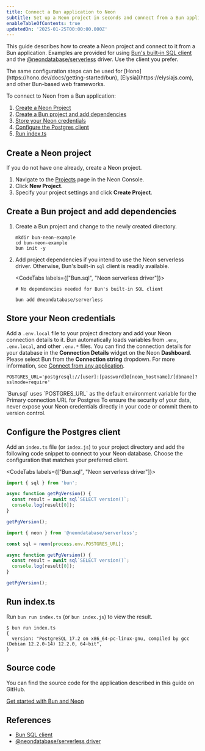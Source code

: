 ```yaml
---
title: Connect a Bun application to Neon
subtitle: Set up a Neon project in seconds and connect from a Bun application
enableTableOfContents: true
updatedOn: '2025-01-25T00:00:00.000Z'
---
```


This guide describes how to create a Neon project and connect to it from a Bun application. Examples are provided for using [Bun's built-in SQL client](https://bun.sh/docs/api/sql) and the [@neondatabase/serverless](/docs/serverless/serverless-driver) driver. Use the client you prefer.

<Admonition type="note">
The same configuration steps can be used for [Hono](https://hono.dev/docs/getting-started/bun), [Elysia](https://elysiajs.com), and other Bun-based web frameworks.
</Admonition>

To connect to Neon from a Bun application:

1. [Create a Neon Project](#create-a-neon-project)
2. [Create a Bun project and add dependencies](#create-a-bun-project-and-add-dependencies)
3. [Store your Neon credentials](#store-your-neon-credentials)
4. [Configure the Postgres client](#configure-the-postgres-client)
5. [Run index.ts](#run-indexts)

## Create a Neon project

If you do not have one already, create a Neon project.

1. Navigate to the [Projects](https://console.neon.tech/app/projects) page in the Neon Console.
2. Click **New Project**.
3. Specify your project settings and click **Create Project**.

## Create a Bun project and add dependencies

1. Create a Bun project and change to the newly created directory.

   ```shell
   mkdir bun-neon-example
   cd bun-neon-example
   bun init -y
   ```

2. Add project dependencies if you intend to use the Neon serverless driver. Otherwise, Bun's built-in `sql` client is readily available.

   <CodeTabs labels={["Bun.sql", "Neon serverless driver"]}>

   ```shell
   # No dependencies needed for Bun's built-in SQL client
   ```

   ```shell
   bun add @neondatabase/serverless
   ```

   </CodeTabs>

## Store your Neon credentials

Add a `.env.local` file to your project directory and add your Neon connection details to it. Bun automatically loads variables from `.env`, `.env.local`, and other `.env.*` files. You can find the connection details for your database in the **Connection Details** widget on the Neon **Dashboard**. Please select Bun from the **Connection string** dropdown. For more information, see [Connect from any application](/docs/connect/connect-from-any-app).

```shell shouldWrap
POSTGRES_URL='postgresql://[user]:[password]@[neon_hostname]/[dbname]?sslmode=require'
```

<Admonition type="note">
`Bun.sql` uses `POSTGRES_URL` as the default environment variable for the Primary connection URL for Postgres
</Admonition>

<Admonition type="important">
To ensure the security of your data, never expose your Neon credentials directly in your code or commit them to version control.
</Admonition>

## Configure the Postgres client

Add an `index.ts` file (or `index.js`) to your project directory and add the following code snippet to connect to your Neon database. Choose the configuration that matches your preferred client.

<CodeTabs labels={["Bun.sql", "Neon serverless driver"]}>

```typescript
import { sql } from 'bun';

async function getPgVersion() {
  const result = await sql`SELECT version()`;
  console.log(result[0]);
}

getPgVersion();
```

```typescript
import { neon } from '@neondatabase/serverless';

const sql = neon(process.env.POSTGRES_URL);

async function getPgVersion() {
  const result = await sql`SELECT version()`;
  console.log(result[0]);
}

getPgVersion();
```

</CodeTabs>

## Run index.ts

Run `bun run index.ts` (or `bun index.js`) to view the result.

```shell
$ bun run index.ts
{
  version: "PostgreSQL 17.2 on x86_64-pc-linux-gnu, compiled by gcc (Debian 12.2.0-14) 12.2.0, 64-bit",
}
```

## Source code

You can find the source code for the application described in this guide on GitHub.

<DetailIconCards>
<a href="https://github.com/neondatabase/examples/tree/main/with-bun" description="Get started with Bun and Neon" icon="github">Get started with Bun and Neon</a>
</DetailIconCards>

## References

- [Bun SQL client](https://bun.sh/docs/api/sql)
- [@neondatabase/serverless driver](/docs/serverless/serverless-driver)

<NeedHelp/>
